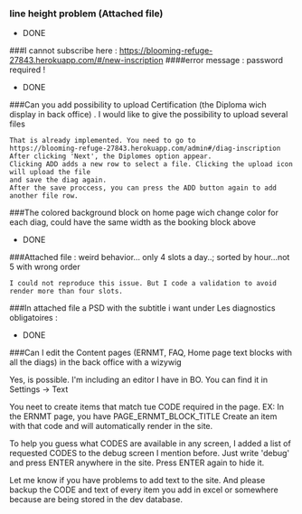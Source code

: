 

### line height problem (Attached file)
 - DONE
 
###I cannot subscribe here : https://blooming-refuge-27843.herokuapp.com/#/new-inscription
####error message : password required !
 - DONE

###Can you add possibility to upload Certification (the Diploma wich display in back office) . I would like to give the possibility to upload several files

    That is already implemented. You need to go to 
    https://blooming-refuge-27843.herokuapp.com/admin#/diag-inscription
    After clicking 'Next', the Diplomes option appear.
    Clicking ADD adds a new row to select a file. Clicking the upload icon will upload the file
    and save the diag again. 
    After the save proccess, you can press the ADD button again to add another file row.
    
###The colored background block on home page wich change color for each diag, could have the same width as the booking block above
 - DONE


###Attached file : weird behavior… only 4 slots a day..; sorted by hour…not 5 with wrong order

    I could not reproduce this issue. But I code a validation to avoid render more than four slots.

###In attached file a PSD with the subtitle i want under Les diagnostics obligatoires :
 - DONE

###Can I edit the Content pages (ERNMT, FAQ, Home page text blocks with all the diags) in the back office with a wizywig 
 
 Yes, is possible. I'm including an editor I have in BO. You can find it in 
 Settings -> Text
 
 You neet to create items that match tue CODE required in the page.
 EX: In the ERNMT page, you have PAGE_ERNMT_BLOCK_TITLE
 Create an item with that code and will automatically render in the site.
 
 To help you guess what CODES are available in any screen, I added a list of requested CODES to the debug
 screen I mention before. Just write 'debug' and press ENTER anywhere in the site. Press ENTER again to hide it.
 
 Let me know if you have problems to add text to the site.
 And please backup the CODE and text of every item you add in excel or somewhere because are being stored in the dev database.
 
 
 
 




